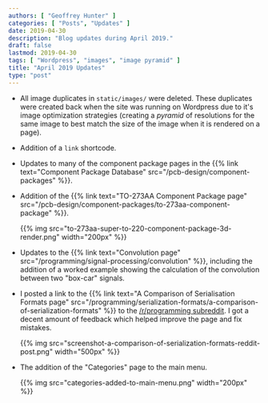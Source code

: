 ```yaml
---
authors: [ "Geoffrey Hunter" ]
categories: [ "Posts", "Updates" ]
date: 2019-04-30
description: "Blog updates during April 2019."
draft: false
lastmod: 2019-04-30
tags: [ "Wordpress", "images", "image pyramid" ]
title: "April 2019 Updates"
type: "post"
---
```


* All image duplicates in `static/images/` were deleted. These duplicates were created back when the site was running on Wordpress due to it's image optimization strategies (creating a _pyramid_ of resolutions for the same image to best match the size of the image when it is rendered on a page).

* Addition of a `link` shortcode.

* Updates to many of the component package pages in the {{% link text="Component Package Database" src="/pcb-design/component-packages" %}}.

* Addition of the {{% link text="TO-273AA Component Package page" src="/pcb-design/component-packages/to-273aa-component-package" %}}.

    {{% img src="to-273aa-super-to-220-component-package-3d-render.png" width="200px" %}}

* Updates to the {{% link text="Convolution page" src="/programming/signal-processing/convolution" %}}, including the addition of a worked example showing the calculation of the convolution between two "box-car" signals.

* I posted a link to the {{% link text="A Comparison of Serialisation Formats page" src="/programming/serialization-formats/a-comparison-of-serialization-formats" %}} to the [/r/programming subreddit](https://www.reddit.com/r/linux/comments/bhq9c5/how_to_use_socketcan_with_the_commandline_in_linux/). I got a decent amount of feedback which helped improve the page and fix mistakes.

    {{% img src="screenshot-a-comparison-of-serialization-formats-reddit-post.png" width="500px" %}}

* The addition of the "Categories" page to the main menu.

    {{% img src="categories-added-to-main-menu.png" width="200px" %}}
